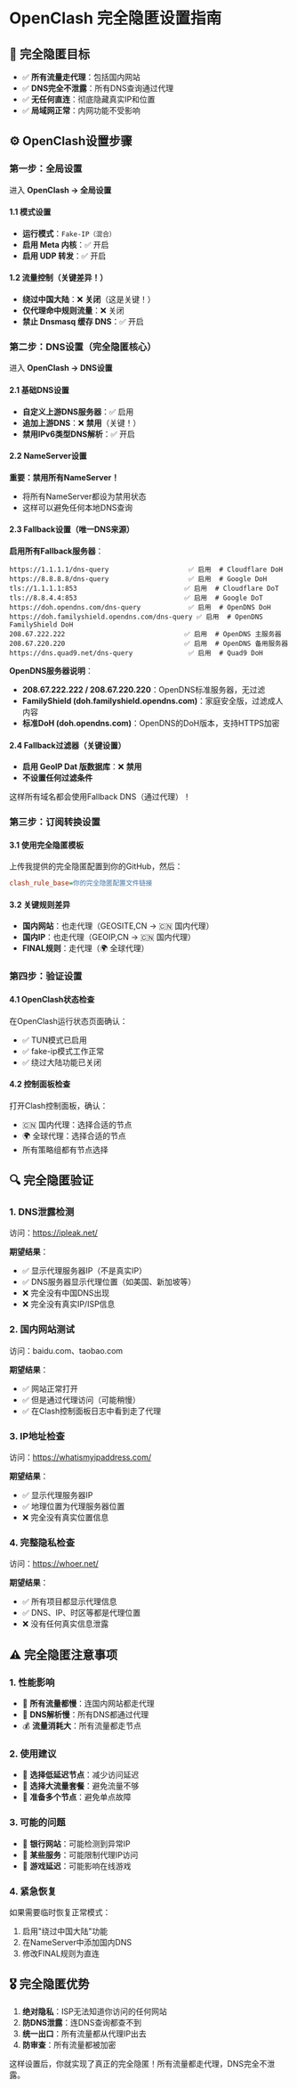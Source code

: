 # OpenClash 完全隐匿设置指南

## 🎯 完全隐匿目标

- ✅ **所有流量走代理**：包括国内网站
- ✅ **DNS完全不泄露**：所有DNS查询通过代理  
- ✅ **无任何直连**：彻底隐藏真实IP和位置
- ✅ **局域网正常**：内网功能不受影响

## ⚙️ OpenClash设置步骤

### 第一步：全局设置

进入 **OpenClash → 全局设置**

#### 1.1 模式设置
- **运行模式**：`Fake-IP（混合）`
- **启用 Meta 内核**：✅ 开启
- **启用 UDP 转发**：✅ 开启

#### 1.2 流量控制（关键差异！）
- **绕过中国大陆**：❌ **关闭**（这是关键！）
- **仅代理命中规则流量**：❌ 关闭
- **禁止 Dnsmasq 缓存 DNS**：✅ 开启

### 第二步：DNS设置（完全隐匿核心）

进入 **OpenClash → DNS设置**

#### 2.1 基础DNS设置
- **自定义上游DNS服务器**：✅ 启用
- **追加上游DNS**：❌ **禁用**（关键！）
- **禁用IPv6类型DNS解析**：✅ 开启

#### 2.2 NameServer设置
**重要：禁用所有NameServer！**
- 将所有NameServer都设为禁用状态
- 这样可以避免任何本地DNS查询

#### 2.3 Fallback设置（唯一DNS来源）
**启用所有Fallback服务器**：
```
https://1.1.1.1/dns-query                    ✅ 启用  # Cloudflare DoH
https://8.8.8.8/dns-query                    ✅ 启用  # Google DoH
tls://1.1.1.1:853                           ✅ 启用  # Cloudflare DoT
tls://8.8.4.4:853                           ✅ 启用  # Google DoT
https://doh.opendns.com/dns-query            ✅ 启用  # OpenDNS DoH
https://doh.familyshield.opendns.com/dns-query ✅ 启用  # OpenDNS FamilyShield DoH
208.67.222.222                              ✅ 启用  # OpenDNS 主服务器
208.67.220.220                              ✅ 启用  # OpenDNS 备用服务器
https://dns.quad9.net/dns-query              ✅ 启用  # Quad9 DoH
```

**OpenDNS服务器说明**：
- **208.67.222.222 / 208.67.220.220**：OpenDNS标准服务器，无过滤
- **FamilyShield (doh.familyshield.opendns.com)**：家庭安全版，过滤成人内容
- **标准DoH (doh.opendns.com)**：OpenDNS的DoH版本，支持HTTPS加密

#### 2.4 Fallback过滤器（关键设置）
- **启用 GeoIP Dat 版数据库**：❌ **禁用**
- **不设置任何过滤条件**

这样所有域名都会使用Fallback DNS（通过代理）！

### 第三步：订阅转换设置

#### 3.1 使用完全隐匿模板
上传我提供的完全隐匿配置到你的GitHub，然后：

```ini
clash_rule_base=你的完全隐匿配置文件链接
```

#### 3.2 关键规则差异
- **国内网站**：也走代理（GEOSITE,CN → 🇨🇳 国内代理）
- **国内IP**：也走代理（GEOIP,CN → 🇨🇳 国内代理）
- **FINAL规则**：走代理（🌍 全球代理）

### 第四步：验证设置

#### 4.1 OpenClash状态检查
在OpenClash运行状态页面确认：
- ✅ TUN模式已启用
- ✅ fake-ip模式工作正常
- ✅ 绕过大陆功能已关闭

#### 4.2 控制面板检查
打开Clash控制面板，确认：
- 🇨🇳 国内代理：选择合适的节点
- 🌍 全球代理：选择合适的节点  
- 所有策略组都有节点选择

## 🔍 完全隐匿验证

### 1. DNS泄露检测
访问：https://ipleak.net/

**期望结果**：
- ✅ 显示代理服务器IP（不是真实IP）
- ✅ DNS服务器显示代理位置（如美国、新加坡等）
- ❌ 完全没有中国DNS出现
- ❌ 完全没有真实IP/ISP信息

### 2. 国内网站测试
访问：baidu.com、taobao.com

**期望结果**：
- ✅ 网站正常打开
- ✅ 但是通过代理访问（可能稍慢）
- ✅ 在Clash控制面板日志中看到走了代理

### 3. IP地址检查
访问：https://whatismyipaddress.com/

**期望结果**：
- ✅ 显示代理服务器IP
- ✅ 地理位置为代理服务器位置
- ❌ 完全没有真实位置信息

### 4. 完整隐私检查
访问：https://whoer.net/

**期望结果**：
- ✅ 所有项目都显示代理信息
- ✅ DNS、IP、时区等都是代理位置
- ❌ 没有任何真实信息泄露

## ⚠️ 完全隐匿注意事项

### 1. 性能影响
- 🐌 **所有流量都慢**：连国内网站都走代理
- 🐌 **DNS解析慢**：所有DNS都通过代理
- 💰 **流量消耗大**：所有流量都走节点

### 2. 使用建议
- 🎯 **选择低延迟节点**：减少访问延迟
- 🎯 **选择大流量套餐**：避免流量不够
- 🎯 **准备多个节点**：避免单点故障

### 3. 可能的问题
- 🚫 **银行网站**：可能检测到异常IP
- 🚫 **某些服务**：可能限制代理IP访问
- 🚫 **游戏延迟**：可能影响在线游戏

### 4. 紧急恢复
如果需要临时恢复正常模式：
1. 启用"绕过中国大陆"功能
2. 在NameServer中添加国内DNS
3. 修改FINAL规则为直连

## 🎖️ 完全隐匿优势

1. **绝对隐私**：ISP无法知道你访问的任何网站
2. **防DNS泄露**：连DNS查询都查不到
3. **统一出口**：所有流量都从代理IP出去
4. **防审查**：所有流量都被加密

这样设置后，你就实现了真正的完全隐匿！所有流量都走代理，DNS完全不泄露。
